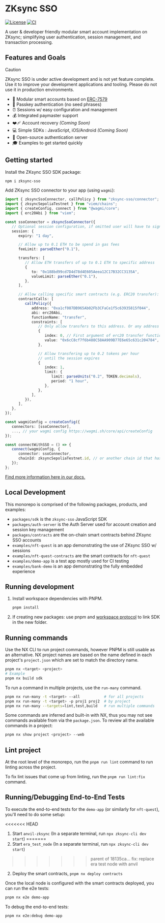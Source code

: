 # ZKsync SSO

[![License](https://img.shields.io/badge/license-MIT-blue)](LICENSE-MIT)
[![CI](https://github.com/matter-labs/zksync-account-sdk/actions/workflows/ci.yml/badge.svg)](https://github.com/matter-labs/zksync-account-sdk/actions/workflows/ci.yml)

A user & developer friendly modular smart account implementation on ZKsync;
simplifying user authentication, session management, and transaction processing.

## Features and Goals

<!-- prettier-ignore -->
> [!CAUTION]
> ZKsync SSO is under active development and is not yet feature
> complete. Use it to improve your development applications and tooling. Please
> do not use it in production environments.

- 🧩 Modular smart accounts based on
  [ERC-7579](https://eips.ethereum.org/EIPS/eip-7579#modules)
- 🔑 Passkey authentication (no seed phrases)
- ⏰ Sessions w/ easy configuration and management
- 💰 Integrated paymaster support
- ❤️‍🩹 Account recovery _(Coming Soon)_
- 💻 Simple SDKs : JavaScript, iOS/Android _(Coming Soon)_
- 🤝 Open-source authentication server
- 🎓 Examples to get started quickly

## Getting started

Install the ZKsync SSO SDK package:

```sh
npm i zksync-sso
```

Add ZKsync SSO connector to your app (using `wagmi`):

```ts
import { zksyncSsoConnector, callPolicy } from "zksync-sso/connector";
import { zksyncSepoliaTestnet } from "viem/chains";
import { createConfig, connect } from "@wagmi/core";
import { erc20Abi } from "viem";

const ssoConnector = zksyncSsoConnector({
   // Optional session configuration, if omitted user will have to sign every transaction via Auth Server
   session: {
      expiry: "1 day",

      // Allow up to 0.1 ETH to be spend in gas fees
      feeLimit: parseEther("0.1"),

      transfers: [
         // Allow ETH transfers of up to 0.1 ETH to specific address
         {
            to: "0x188bd99cd7D4d78d4E605Aeea12C17B32CC3135A",
            valueLimit: parseEther("0.1"),
         },
      ],

      // Allow calling specific smart contracts (e.g. ERC20 transfer):
      contractCalls: [
         callPolicy({
            address: "0xa1cf087DB965Ab02Fb3CFaCe1f5c63935815f044",
            abi: erc20Abi,
            functionName: "transfer",
            constraints: [
               // Only allow transfers to this address. Or any address if omitted
               {
                  index: 0, // First argument of erc20 transfer function, recipient address
                  value: "0x6cC8cf7f6b488C58AA909B77E6e65c631c204784",
               },

               // Allow transfering up to 0.2 tokens per hour
               // until the session expires
               {
                  index: 1,
                  limit: {
                     limit: parseUnits("0.2", TOKEN.decimals),
                     period: "1 hour",
                  },
               },
            ],
         }),
      ],
   },
});

const wagmiConfig = createConfig({
   connectors: [ssoConnector],
   ..., // your wagmi config https://wagmi.sh/core/api/createConfig
});

const connectWithSSO = () => {
   connect(wagmiConfig, {
      connector: ssoConnector,
      chainId: zksyncSepoliaTestnet.id, // or another chain id that has SSO support
   });
};
```

[Find more information here in our docs.](https://docs.zksync.io/build/zksync-sso)

## Local Development

This monorepo is comprised of the following packages, products, and examples:

- `packages/sdk` is the `zksync-sso` JavaScript SDK
- `packages/auth-server` is the Auth Server used for account creation and
  session key management
- `packages/contracts` are the on-chain smart contracts behind ZKsync SSO
  accounts
- `examples/nft-quest` is an app demonstrating the use of ZKsync SSO w/ sessions
- `examples/nft-quest-contracts` are the smart contracts for `nft-quest`
- `examples/demo-app` is a test app mostly used for CI testing
- `examples/bank-demo` is an app demonstrating the fully embedded experience

## Running development

1. Install workspace dependencies with PNPM.

   ```bash
   pnpm install
   ```

2. If creating new packages: use pnpm and
   [workspace protocol](https://pnpm.io/workspaces#workspace-protocol-workspace)
   to link SDK in the new folder.

## Running commands

Use the NX CLI to run project commands, however PNPM is still usable as an
alternative. NX project names are based on the name defined in each project's
`project.json` which are set to match the directory name.

```bash
pnpm nx <target> <project>
# Example
pnpm nx build sdk
```

To run a command in multiple projects, use the `run-many` command.

```bash
pnpm nx run-many -t <target> --all           # for all projects
pnpm nx run-many -t <target> -p proj1 proj2  # by project
pnpm nx run-many --targets=lint,test,build   # run multiple commands
```

Some commands are inferred and built-in with NX, thus you may not see commands
available from via the `package.json`. To review all the available commands in a
project:

```bash
pnpm nx show project <project> --web
```

## Lint project

At the root level of the monorepo, run the `pnpm run lint` command to run
linting across the project.

To fix lint issues that come up from linting, run the `pnpm run lint:fix`
command.

## Running/Debugging End-to-End Tests

To execute the end-to-end tests for the `demo-app` (or similarly for
`nft-quest`), you'll need to do some setup:

<<<<<<< HEAD
1. Start `anvil-zksync` (In a separate terminal, run `npx zksync-cli dev start`)
=======
1. Start `era_test_node` (In a separate terminal, run
   `npx zksync-cli dev start`)
>>>>>>> parent of 18135ca... fix: replace era test node with anvil
2. Deploy the smart contracts, `pnpm nx deploy contracts`

Once the local node is configured with the smart contracts deployed, you can run
the e2e tests:

```bash
pnpm nx e2e demo-app
```

To debug the end-to-end tests:

```bash
pnpm nx e2e:debug demo-app
```
